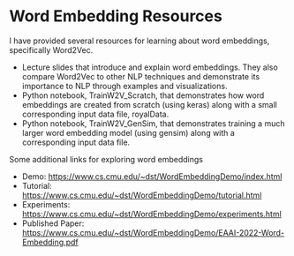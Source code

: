 # Word Embedding Resources
I have provided several resources for learning about word embeddings, specifically Word2Vec.

* Lecture slides that introduce and explain word embeddings. They also compare Word2Vec to other NLP techniques and demonstrate its importance to NLP through examples and visualizations.
* Python notebook, TrainW2V_Scratch, that demonstrates how word embeddings are created from scratch (using keras) along with a small corresponding input data file, royalData.
* Python notebook, TrainW2V_GenSim, that demonstrates training a much larger word embedding model (using gensim) along with a corresponding input data file.

Some additional links for exploring word embeddings
* Demo: https://www.cs.cmu.edu/~dst/WordEmbeddingDemo/index.html
* Tutorial: https://www.cs.cmu.edu/~dst/WordEmbeddingDemo/tutorial.html
* Experiments: https://www.cs.cmu.edu/~dst/WordEmbeddingDemo/experiments.html
* Published Paper: https://www.cs.cmu.edu/~dst/WordEmbeddingDemo/EAAI-2022-Word-Embedding.pdf
